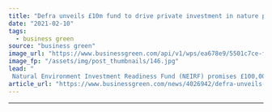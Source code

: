 ```yaml
---
title: "Defra unveils £10m fund to drive private investment in nature projects"
date: "2021-02-10"
tags: 
  - business green
source: "business green"
image_url: "https://www.businessgreen.com/api/v1/wps/ea678e9/5501c7ce-f35a-4e6d-b289-d9fce6ee3dcb/2/iStock-1016706864-tree-planting-South-agency-185x114.jpg"
image_fp: "/assets/img/post_thumbnails/146.jpg"
lead: "
 Natural Environment Investment Readiness Fund (NEIRF) promises £100,000 grants for woodland, peatland and habitat restoration projects that can then harness further private investment ..."
article_url: "https://www.businessgreen.com/news/4026942/defra-unveils-gbp10m-fund-drive-private-investment-nature-projects"
---
```


---
